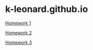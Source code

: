 # k-leonard.github.io

[Homework 1](https://k-leonard.github.io/index.html)




[Homework 2](https://k-leonard.github.io/wine_features.html)


[Homework 3](https://k-leonard.github.io/knn.html)
